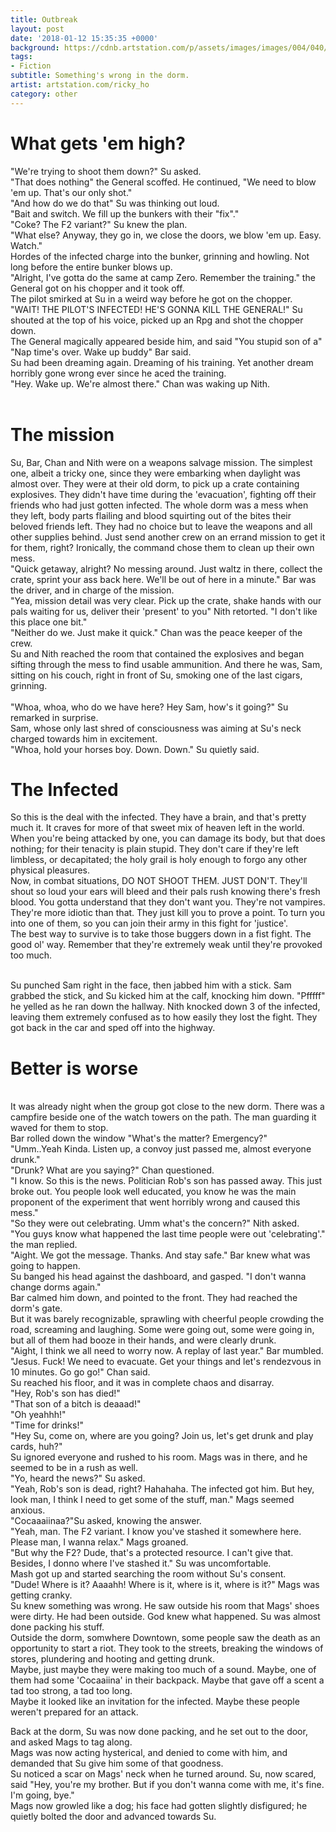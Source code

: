 ```yaml
---
title: Outbreak
layout: post
date: '2018-01-12 15:35:35 +0000'
background: https://cdnb.artstation.com/p/assets/images/images/004/040/769/large/ricky-ho-zombie-alley.jpg?1479754248
tags:
- Fiction
subtitle: Something's wrong in the dorm.
artist: artstation.com/ricky_ho
category: other
---
```


# What gets 'em high?
"We're trying to shoot them down?" Su asked.
<br>"That does nothing" the General scoffed.
He continued, "We need to blow 'em up. That's our only shot."<br>
"And how do we do that" Su was thinking out loud.
<br>"Bait and switch. We fill up the bunkers with their "fix"."
<br>"Coke? The F2 variant?" Su knew the plan.
<br>"What else? Anyway, they go in, we close the doors, we blow 'em up. Easy. Watch."
<br>Hordes of the infected charge into the bunker, grinning and howling. Not long before the entire bunker blows up.
<br>"Alright, I've gotta do the same at camp Zero. Remember the training." the General got on his chopper and it took off.
<br>The pilot smirked at Su in a weird way before he got on the chopper.
<br>"WAIT! THE PILOT'S INFECTED! HE'S GONNA KILL THE GENERAL!" Su shouted at the top of his voice, picked up an Rpg and shot the chopper down.
<br>The General magically appeared beside him, and said "You stupid son of a"
<br>"Nap time's over. Wake up buddy" Bar said.
<br>Su had been dreaming again. Dreaming of his training. Yet another dream horribly gone wrong ever since he aced the training.
<br>"Hey. Wake up. We're almost there." Chan was waking up Nith.<br><br>
# The mission
Su, Bar, Chan and Nith were on a weapons salvage mission. The simplest one, albeit a tricky one, since they were embarking when
daylight was almost over. They were at their old dorm, to pick up a crate containing explosives. They didn't have time during the
'evacuation', fighting off their friends who had just gotten infected. The whole dorm was a mess when they left, body parts flailing and blood squirting out of the bites their beloved friends left. They had no choice but to leave the weapons and all other supplies behind. Just send another crew on an errand mission to get it for them, right? Ironically, the command chose them to clean up their own mess.
<br>"Quick getaway, alright? No messing around. Just waltz in there, collect the crate, sprint your ass back here. We'll be out of here in a minute." Bar was the driver, and in charge of the mission.
<br>"Yea, mission detail was very clear. Pick up the crate, shake hands with our pals waiting for us, deliver their 'present' to you" Nith retorted. "I don't like this place one bit."
<br>"Neither do we. Just make it quick." Chan was the peace keeper of the crew.
<br>Su and Nith reached the room that contained the explosives and began sifting through the mess to find usable ammunition. And there he was, Sam, sitting on his couch, right in front of Su, smoking one of the last cigars, grinning.  
<br>"Whoa, whoa, who do we have here? Hey Sam, how's it going?" Su remarked in surprise.
<br>Sam, whose only last shred of consciousness was aiming at Su's neck charged towards him in
excitement.
<br>"Whoa, hold your horses boy. Down. Down." Su quietly said.

# The Infected
So this is the deal with the infected. They have a brain, and that's pretty much it. It craves
for more of that sweet mix of heaven left in the world. When you're being attacked by one, you can damage its body, but that does nothing; for their tenacity is plain stupid. They don't care if they're left limbless, or decapitated; the holy grail is holy enough to forgo any other physical pleasures.<br>
Now, in combat situations, DO NOT SHOOT THEM. JUST DON'T. They'll shout so loud your ears will bleed and their pals rush knowing there's fresh blood. You gotta understand that they don't want you.
They're not vampires. They're more idiotic than that. They just kill you to prove a point. To turn you
into one of them, so you can join their army in this fight for 'justice'.<br>
The best way to survive is to take those buggers down in a fist fight. The good ol' way. Remember that they're extremely weak until they're provoked too much.

<br>Su punched Sam right in the face, then jabbed him with a stick. Sam grabbed the stick, and Su kicked him at the calf, knocking him down.
"Pfffff" he yelled as he ran down the hallway.
Nith knocked down 3 of the infected, leaving them extremely confused as to how easily they lost the fight.
They got back in the car and sped off into the highway.

# Better is worse
<br>It was already night when the group got close to the new dorm. There was a campfire beside one of the watch towers on the path. The man guarding it waved for them to stop.<br>
Bar rolled down the window "What's the matter? Emergency?"
<br>"Umm..Yeah Kinda. Listen up, a convoy just passed me, almost everyone drunk."
<br>"Drunk? What are you saying?" Chan questioned.
<br>"I know. So this is the news. Politician Rob's son has passed away. This just broke out. You people look well educated, you know he was the main proponent of the experiment that went horribly wrong and caused this mess."
<br>"So they were out celebrating. Umm what's the concern?" Nith asked.
<br>"You guys know what happened the last time people were out 'celebrating'." the man replied.
<br>"Aight. We got the message. Thanks. And stay safe." Bar knew what was going to happen.
<br>Su banged his head against the dashboard, and gasped. "I don't wanna change dorms again."
<br>Bar calmed him down, and pointed to the front. They had reached the dorm's gate. <br>But it was barely recognizable, sprawling with cheerful people crowding the road, screaming and laughing. Some were going out, some were going in, but all of them had booze in their hands, and were clearly drunk.
<br>"Aight, I think we all need to worry now. A replay of last year." Bar mumbled.
<br>"Jesus. Fuck! We need to evacuate. Get your things and let's rendezvous in 10 minutes. Go go go!" Chan said.
<br>
Su reached his floor, and it was in complete chaos and disarray.<br>
"Hey, Rob's son has died!"<br>
"That son of a bitch is deaaad!"<br>
"Oh yeahhh!"<br>
"Time for drinks!"<br>
"Hey Su, come on, where are you going? Join us, let's get drunk and play cards, huh?"
<br>Su ignored everyone and rushed to his room. Mags was in there, and he seemed to be in a rush as well.
<br>"Yo, heard the news?" Su asked.
<br>"Yeah, Rob's son is dead, right? Hahahaha. The infected got him. But hey, look man, I think I need to get some of the stuff, man." Mags seemed anxious.
<br>"Cocaaaiinaa?"Su asked, knowing the answer.
<br>"Yeah, man. The F2 variant. I know you've stashed it somewhere here. Please man, I wanna relax." Mags groaned.
<br>"But why the F2? Dude, that's a protected resource. I can't give that. Besides, I donno where I've stashed it." Su was uncomfortable.
<br>Mash got up and started searching the room without Su's consent.
<br>"Dude! Where is it? Aaaahh! Where is it, where is it, where is it?" Mags was getting cranky.
<br>Su knew something was wrong. He saw outside his room that Mags' shoes were dirty. He had been outside. God knew what happened. Su was almost done packing his stuff.<br>
Outside the dorm, somwhere Downtown, some people saw the death as an opportunity to start a riot. They took to the streets, breaking the windows of stores, plundering and hooting and getting drunk.<br>
Maybe, just maybe they were making too much of a sound. Maybe, one of them had some 'Cocaaiina' in their backpack. Maybe that gave off a scent a tad too strong, a tad too long.<br>Maybe it looked like an invitation for the infected. Maybe these people weren't prepared for an attack.

Back at the dorm, Su was now done packing, and he set out to the door, and asked Mags to tag along.
<br>Mags was now acting hysterical, and denied to come with him, and demanded that Su give him some of that goodness.
<br>Su noticed a scar on Mags' neck when he turned around.
Su, now scared, said "Hey, you're my brother. But if you don't wanna come with me, it's fine.<br> I'm going, bye."<br>
Mags now growled like a dog; his face had gotten slightly disfigured; he quietly bolted the door and advanced towards Su.